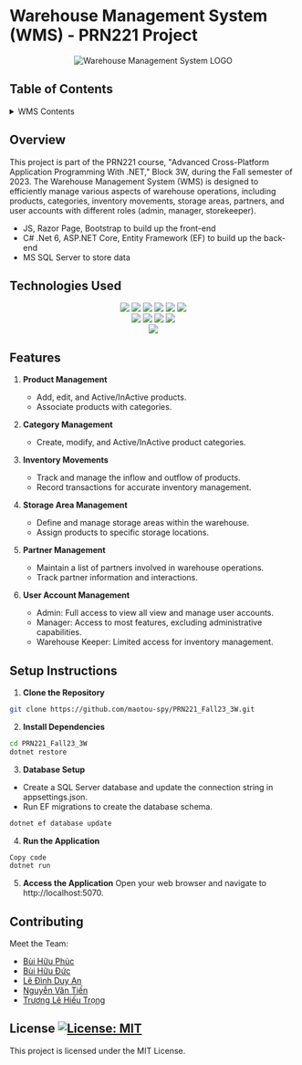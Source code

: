 # Warehouse Management System (WMS) - PRN221 Project

<div align="center">
    <img src="https://github.com/maotou-spy/PRN221_Fall23_3W/blob/main/Database/img/wms-logo.png" alt="Warehouse Management System LOGO" />
</div>

## Table of Contents

<details>
  <summary>WMS Contents</summary>

1. [Overview](#overview)
2. [Technologies Used](#technologies-used)
3. [Features](#features)
4. [Setup Instructions](#setup-instructions)
5. [Contributing](#contributing)
6. [License](#license)
</details>

## Overview

This project is part of the PRN221 course, "Advanced Cross-Platform Application Programming With .NET," Block 3W, during the Fall semester of 2023. The Warehouse Management System (WMS) is designed to efficiently manage various aspects of warehouse operations, including products, categories, inventory movements, storage areas, partners, and user accounts with different roles (admin, manager, storekeeper).

- JS, Razor Page, Bootstrap to build up the front-end
- C# .Net 6, ASP.NET Core, Entity Framework (EF) to build up the back-end
- MS SQL Server to store data

## Technologies Used

<!-- Front-end -->
<div align="center">
  <a href="https://learn.microsoft.com/en-us/aspnet/core/razor-pages/?view=aspnetcore-8.0&tabs=visual-studio" target="blank" rel="noreferrer"><img src="https://img.shields.io/badge/Razor%20Page-blue.svg?style=for-the-badge"/></a> 
  <a href="https://html.com/html5" target="blank" rel="noreferrer"><img src="https://img.shields.io/badge/HTML5-E34F26.svg?style=for-the-badge&logo=html5&logoColor=white&labelColor=383838"/></a>
  <a href="https://css3.com" target="blank" rel="noreferrer"><img src="https://img.shields.io/badge/CSS3-1572B6.svg?style=for-the-badge&logo=css3&logoColor=white&labelColor=2A2A2A"/></a>
  <a href="https://getbootstrap.com" target="blank" rel="noreferrer"><img src="https://img.shields.io/badge/Bootstrap-563D7C.svg?style=for-the-badge&logo=bootstrap&logoColor=white&labelColor=563D7C"/></a>
  <a href="https://www.chartjs.org" target="blank" rel="noreferrer"><img src="https://img.shields.io/badge/chart.js-F5788D.svg?style=for-the-badge&logo=chart.js&logoColor=white"/></a>
  <a href="#" target="blank" rel="noreferrer"><img src="https://img.shields.io/badge/JavaScript-F7DF1E.svg?style=for-the-badge&logo=javascript&logoColor=black"/></a>
</div>
<!-- Back-end -->
<div align="center">
  <a href="https://java.com" target="blank" rel="noreferrer"><img src="https://img.shields.io/badge/Java-19-red.svg?style=for-the-badge&logo=java&logoColor=white&labelColor=2C2D72"/></a>
  <a href="https://learn.microsoft.com/en-us/dotnet/core/whats-new/dotnet-6" target="blank" rel="noreferrer"><img src="https://img.shields.io/badge/dotnet- 6 -red?style=for-the-badge&logo=java&logoColor=white&labelColor=2C2D72"/></a>
  <a href="https://learn.microsoft.com/en-us/aspnet/entity-framework" target="blank" rel="noreferrer"><img src="https://img.shields.io/badge/Entity_Framework_(EF)- 6 -red?style=for-the-badge"/></a>
  <a href="https://learn.microsoft.com/en-us/aspnet/core/introduction-to-aspnet-core?view=aspnetcore-8.0" target="blank" rel="noreferrer"><img src="https://img.shields.io/badge/ASP_.Net_Core- -green?style=for-the-badge"/></a>
</div>
<!-- Database -->
<div align="center">
  <a href="https://www.microsoft.com/en-us/sql-server" target="blank" rel="noreferrer"><img src="https://img.shields.io/badge/Microsoft%20SQL%20Server-CC2927?style=for-the-badge&logo=microsoft%20sql%20server&logoColor=white"/></a> 
</div>

## Features

1. **Product Management**

   - Add, edit, and Active/InActive products.
   - Associate products with categories.

2. **Category Management**

   - Create, modify, and Active/InActive product categories.

3. **Inventory Movements**

   - Track and manage the inflow and outflow of products.
   - Record transactions for accurate inventory management.

4. **Storage Area Management**

   - Define and manage storage areas within the warehouse.
   - Assign products to specific storage locations.

5. **Partner Management**

   - Maintain a list of partners involved in warehouse operations.
   - Track partner information and interactions.

6. **User Account Management**
   - Admin: Full access to view all view and manage user accounts.
   - Manager: Access to most features, excluding administrative capabilities.
   - Warehouse Keeper: Limited access for inventory management.

## Setup Instructions

1. **Clone the Repository**

```bash
git clone https://github.com/maotou-spy/PRN221_Fall23_3W.git
```

2. **Install Dependencies**

```bash
cd PRN221_Fall23_3W
dotnet restore
```

3. **Database Setup**

- Create a SQL Server database and update the connection string in appsettings.json.
- Run EF migrations to create the database schema.

```bash
dotnet ef database update
```

4. **Run the Application**

```bash
Copy code
dotnet run
```

5. **Access the Application**
   Open your web browser and navigate to http://localhost:5070.

## Contributing

Meet the Team:

- [Bùi Hữu Phúc](https://github.com/maotou-spy)
- [Bùi Hữu Đức](https://github.com/baemgao)
- [Lê Đình Duy An](https://github.com/Anxiousz)
- [Nguyễn Văn Tiến](https://github.com/nvtiendev)
- [Trương Lê Hiếu Trọng](https://github.com/Code-dudu)

## License [![License: MIT](https://img.shields.io/badge/License-MIT-yellow.svg)](./LICENSE)

This project is licensed under the MIT License.
